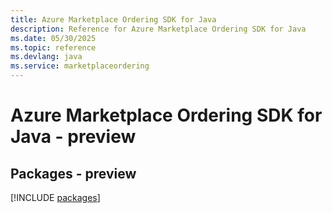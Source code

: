 ```yaml
---
title: Azure Marketplace Ordering SDK for Java
description: Reference for Azure Marketplace Ordering SDK for Java
ms.date: 05/30/2025
ms.topic: reference
ms.devlang: java
ms.service: marketplaceordering
---
```

# Azure Marketplace Ordering SDK for Java - preview
## Packages - preview
[!INCLUDE [packages](marketplace-ordering-index.md)]